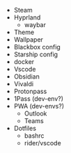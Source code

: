 * Steam
* Hyprland
    * waybar
* Theme
* Wallpaper
* Blackbox config
* Starship config
* docker
* Vscode
* Obsidian
* Vivaldi
* Protonpass
* 1Pass (dev-env?)
* PWA (dev-envs?)
    * Outlook
    * Teams
* Dotfiles
    * bashrc
    * rider/vscode